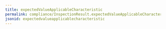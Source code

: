 ```yaml
---
title: expectedValueApplicableCharacteristic
permalink: compliance/InspectionResult.expectedValueApplicableCharacteristic.html
jsonid: expectedvalueapplicablecharacteristic
---
```

